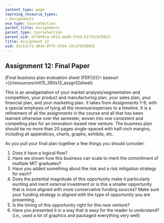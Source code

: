 ```yaml
---
content_type: page
learning_resource_types:
- Assignments
ocw_type: CourseSection
parent_title: Assignments
parent_type: CourseSection
parent_uid: b7fd99ca-2813-ae60-5f4d-b1f25cb7b022
title: Assignment 12
uid: 91c53cf2-d016-0ff5-97b4-c9c2f62889d1
---
```


Assignment 12: Final Paper
--------------------------

[Final business plan evaluation sheet (PDF)]({{< baseurl >}}/resources/mit15_390s13_assgn12sheet)

This is an amalgamation of your market analysis/segmentation and competition, your product and manufacturing plan, your sales plan, your financial plan, and your marketing plan. It takes from Assignments 1–9, with a special emphasis of tying all the revenue/expenses to a timeline. It is a refinement of all the assignments in the course and all that has been learned otherwise over the semester, woven into one consistent and compelling plan for an innovation-based new venture. The business plan should be no more than 20 pages single-spaced with half-inch margins, including all appendices, charts, graphs, exhibits, etc.

As you pull your final plan together a few things you should consider:

1.  Does it have a logical flow?
2.  Have we shown how this business can scale to merit the commitment of multiple MIT graduates?
3.  Have you added something about the risk and a risk mitigation strategy for each?
4.  Does the potential magnitude of this opportunity make it particularly exciting and merit external investment or is this a smaller opportunity that is more aligned with more conservative funding sources? Make sure your funding strategy is aligned with the type of opportunity you are presenting.
5.  Is the timing of this opportunity right for this new venture?
6.  Have you presented it in a way that is easy for the reader to understand? (i.e., used a lot of graphics and packaged everything very well)
